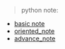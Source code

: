 > python note:

* [basic note](./first_step/object_oriented_note)
* [oriented_note](./first_step/python_base_note)
* [advance_note](./first_step/python_advance_note)

